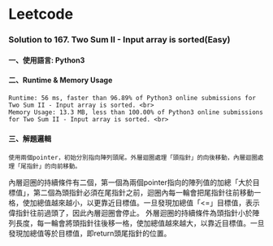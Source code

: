 # Leetcode

### Solution to 167. Two Sum II - Input array is sorted(Easy)
#### 一、使用語言: Python3 <br>
#### 二、Runtime & Memory Usage <br>
	Runtime: 56 ms, faster than 96.89% of Python3 online submissions for Two Sum II - Input array is sorted. <br>
	Memory Usage: 13.3 MB, less than 100.00% of Python3 online submissions for Two Sum II - Input array is sorted. <br>
 
#### 三、解題邏輯<br>
	使用兩個pointer，初始分別指向陣列頭尾。外層迴圈處理「頭指針」的向後移動，內層迴圈處理「尾指針」的向前移動。
內層迴圈的持續條件有二個，第一個為兩個pointer指向的陣列值的加總「大於目標值」，第二個為頭指針必須在尾指針之前，迴圈內每一輪會把尾指針往前移動一格，使加總值越來越小，以更靠近目標值。一旦發現加總值「<=」目標值，表示偉指針往前過頭了，因此內層迴圈會停止。
外層迴圈的持續條件為頭指針小於陣列長度，每一輪會將頭指針往後移一格，使加總值越來越大，以靠近目標值。一旦發現加總值等於目標值，即return頭尾指針的位置。
